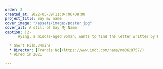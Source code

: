 ```yaml
---
order: 2
created_at: 2022-05-09T11:04:06+08:00
project_title: Say my name
cover_image: "/assets/images/poster.jpg"
cover_alt: A still of Say My Name
caption: |2-
      Aying, a middle-aged woman, wants to find the letter written by her lover, but she can't recall who he is or tells the name of the lover since she has AD.

  * Short Film,34mins
  * Director: [Francis Ng](https://www.imdb.com/name/nm0628757/)
  * Aired in 2021

---
```

